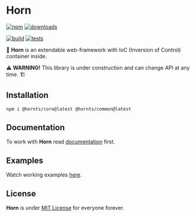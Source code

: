 # Horn

[![npm](https://img.shields.io/npm/v/@hornts/core)](https://www.npmjs.com/package/@hornts/core)
[![downloads](https://img.shields.io/npm/dm/@hornts/core)](https://www.npmjs.com/package/@hornts/core)

[![build](https://github.com/hornts/horn/actions/workflows/build.yml/badge.svg?branch=master)](https://github.com/hornts/horn/actions/workflows/build.yml)
[![tests](https://github.com/hornts/horn/actions/workflows/tests.yml/badge.svg?branch=master)](https://github.com/hornts/horn/actions/workflows/tests.yml)

🦄 **Horn** is an extendable web-framework with IoC (Inversion of Control) container inside.

⚠️ **WARNING!** This library is under construction and can change API at any time. 🏗

## Installation

```bash
npm i @hornts/core@latest @hornts/common@latest
```

## Documentation

To work with **Horn** read [documentation](https://hornts.github.io/horn) first.

## Examples

Watch working examples [here](https://github.com/hornts/horn-examples).

## License
**Horn** is under [MIT License](https://github.com/hornts/horn/blob/master/LICENSE) for everyone forever.
